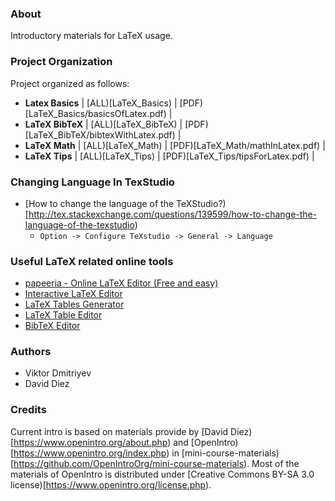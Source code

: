### About

Introductory materials for LaTeX usage.

### Project Organization

Project organized as follows:

* **Latex Basics** | [ALL)[LaTeX_Basics) | [PDF)[LaTeX_Basics/basicsOfLatex.pdf) |
* **LaTeX BibTeX** | [ALL)[LaTeX_BibTeX) | [PDF)[LaTeX_BibTeX/bibtexWithLatex.pdf) |
* **LaTeX Math** | [ALL)[LaTeX_Math) | [PDF)[LaTeX_Math/mathInLatex.pdf) |
* **LaTeX Tips** | [ALL)[LaTeX_Tips) | [PDF)[LaTeX_Tips/tipsForLatex.pdf) |

### Changing Language In TexStudio

* [How to change the language of the TeXStudio?)[http://tex.stackexchange.com/questions/139599/how-to-change-the-language-of-the-texstudio)
    - ```Option -> Configure TeXstudio -> General -> Language```

### Useful LaTeX related online tools

* [papeeria - Online LaTeX Editor (Free and easy)](http://www.papeeria.com/)
* [Interactive LaTeX Editor](http://arachnoid.com/latex/)
* [LaTeX Tables Generator](http://www.tablesgenerator.com/latex_tables)
* [LaTeX Table Editor](http://truben.no/table/)
* [BibTeX Editor](http://truben.no/latex/bibtex/#/)

### Authors

* Viktor Dmitriyev
* David Diez

### Credits

Current intro is based on materials provide by [David Diez)[https://www.openintro.org/about.php) and [OpenIntro)[https://www.openintro.org/index.php) in [mini-course-materials)[https://github.com/OpenIntroOrg/mini-course-materials). Most of the materials of OpenIntro is distributed under [Creative Commons BY-SA 3.0 license)[https://www.openintro.org/license.php).
